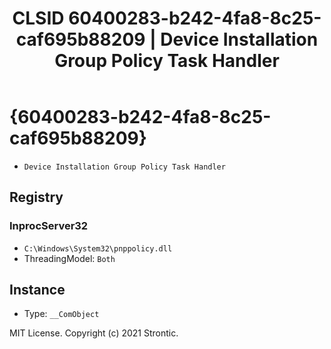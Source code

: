 ﻿---
title: "CLSID 60400283-b242-4fa8-8c25-caf695b88209 | Device Installation Group Policy Task Handler"
excerpt: What is COM-Object CLSID 60400283-b242-4fa8-8c25-caf695b88209?
---

# {60400283-b242-4fa8-8c25-caf695b88209}

* `Device Installation Group Policy Task Handler`

## Registry


### InprocServer32

* `C:\Windows\System32\pnppolicy.dll`
* ThreadingModel: `Both`

## Instance

* Type: `__ComObject`

MIT License. Copyright (c) 2021 Strontic.


